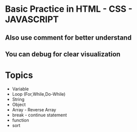 # Basic Practice in HTML - CSS - JAVASCRIPT 
## Also use comment for better understand 
## You can debug for clear visualization 

# Topics 
- Variable 
- Loop (For,While,Do-While)
- String
- Object 
- Array - Reverse Array 
- break - continue statement 
- function 
- sort 

